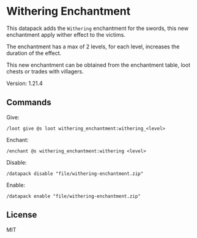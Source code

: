 # Withering Enchantment

This datapack adds the `Withering` enchantment for the swords, this new enchantment apply wither effect to the victims.

The enchantment has a max of 2 levels, for each level, increases the duration of the effect.

This new enchantment can be obtained from the enchantment table, loot chests or trades with villagers.

Version: 1.21.4

## Commands

Give:

```mcfunction
/loot give @s loot withering_enchantment:withering_<level>
```

Enchant:

```mcfunction
/enchant @s withering_enchantment:withering <level>
```

Disable:

```mcfunction
/datapack disable "file/withering-enchantment.zip"
```

Enable:

```mcfunction
/datapack enable "file/withering-enchantment.zip"
```

## License

MIT